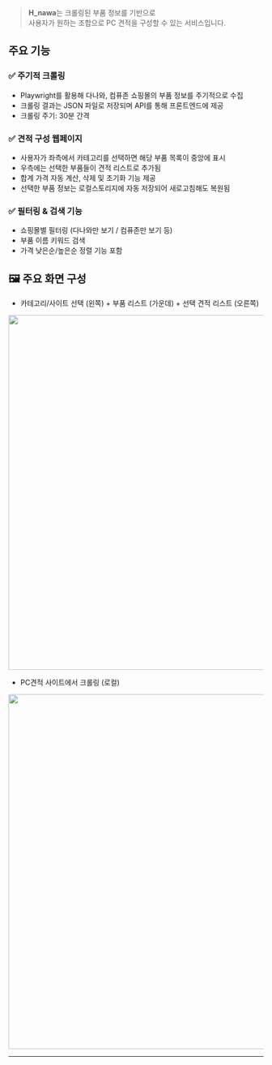 > **H_nawa**는 크롤링된 부품 정보를 기반으로  
> 사용자가 원하는 조합으로 PC 견적을 구성할 수 있는 서비스입니다.

## 주요 기능

### ✅ 주기적 크롤링

- Playwright를 활용해 다나와, 컴퓨존 쇼핑몰의 부품 정보를 주기적으로 수집
- 크롤링 결과는 JSON 파일로 저장되며 API를 통해 프론트엔드에 제공
- 크롤링 주기: 30분 간격

### ✅ 견적 구성 웹페이지

- 사용자가 좌측에서 카테고리를 선택하면 해당 부품 목록이 중앙에 표시
- 우측에는 선택한 부품들이 견적 리스트로 추가됨
- 합계 가격 자동 계산, 삭제 및 초기화 기능 제공
- 선택한 부품 정보는 로컬스토리지에 자동 저장되어 새로고침해도 복원됨

### ✅ 필터링 & 검색 기능

- 쇼핑몰별 필터링 (다나와만 보기 / 컴퓨존만 보기 등)
- 부품 이름 키워드 검색
- 가격 낮은순/높은순 정렬 기능 포함

## 🖼️ 주요 화면 구성

- 카테고리/사이트 선택 (왼쪽) + 부품 리스트 (가운데) + 선택 견적 리스트 (오른쪽)

<img src="https://github.com/user-attachments/assets/b43b16bb-8058-42f4-89a4-97803e719dae" width="700"/>

- PC견적 사이트에서 크롤링 (로컬)

<img src="https://github.com/user-attachments/assets/2c157681-ce33-4c77-a888-c0a580b6c073" width="700"/>

---

